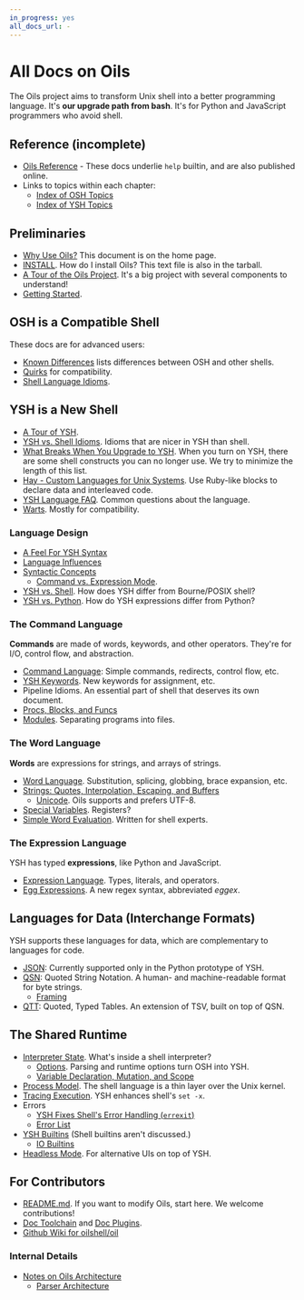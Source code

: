 ```yaml
---
in_progress: yes
all_docs_url: -
---
```


All Docs on Oils
================

The Oils project aims to transform Unix shell into a better programming
language.  It's **our upgrade path from bash**.  It's for Python and JavaScript
programmers who avoid shell.

<div id="toc">
</div>

## Reference (incomplete)

- [Oils Reference](ref/index.html) - These docs underlie `help` builtin, and
  are also published online.
- Links to topics within each chapter:
  - [Index of OSH Topics](osh-help-topics.html)
  - [Index of YSH Topics](ysh-help-topics.html)

## Preliminaries

- [Why Use Oils?](/why.html)  This document is on the home page.
- [INSTALL](INSTALL.html). How do I install Oils?  This text file is also in the
  tarball.
- [A Tour of the Oils Project](project-tour.html).  It's a big project with
  several components to understand!
- [Getting Started](getting-started.html).

## OSH is a Compatible Shell

These docs are for advanced users:

- [Known Differences](known-differences.html) lists differences between OSH and
  other shells.  
- [Quirks](quirks.html) for compatibility.
- [Shell Language Idioms](shell-idioms.html).

## YSH is a New Shell

- [A Tour of YSH](ysh-tour.html).
- [YSH vs. Shell Idioms](idioms.html).  Idioms that are nicer in YSH than shell.
- [What Breaks When You Upgrade to YSH](upgrade-breakage.html).  When you turn
  on YSH, there are some shell constructs you can no longer use.  We try to
  minimize the length of this list.
- [Hay - Custom Languages for Unix Systems](hay.html).  Use Ruby-like
  blocks to declare data and interleaved code.
- [YSH Language FAQ](ysh-faq.html).  Common questions about the
  language.
- [Warts](warts.html).  Mostly for compatibility.

### Language Design

- [A Feel For YSH Syntax](syntax-feelings.html)
- [Language Influences](language-influences.html)
- [Syntactic Concepts](syntactic-concepts.html)
  - [Command vs. Expression Mode](command-vs-expression-mode.html).
- [YSH vs. Shell](oil-vs-shell.html).  How does YSH differ from
  Bourne/POSIX shell?
- [YSH vs. Python](oil-vs-python.html).  How do YSH expressions differ from
  Python?

### The Command Language

**Commands** are made of words, keywords, and other operators.  They're for
I/O, control flow, and abstraction.

- [Command Language](command-language.html): Simple commands, redirects,
  control flow, etc.
- [YSH Keywords](oil-keywords.html). New keywords for assignment, etc.
- Pipeline Idioms.  An essential part of shell that deserves its own document.
- [Procs, Blocks, and Funcs](proc-block-func.html)
- [Modules](modules.html).  Separating programs into files.

### The Word Language

**Words** are expressions for strings, and arrays of strings.

- [Word Language](word-language.html).  Substitution, splicing, globbing, brace
  expansion, etc.
- [Strings: Quotes, Interpolation, Escaping, and Buffers](strings.html)
  - [Unicode](unicode.html).  Oils supports and prefers UTF-8.
- [Special Variables](oil-special-vars.html).  Registers?
- [Simple Word Evaluation](simple-word-eval.html).  Written for shell experts.

### The Expression Language

YSH has typed **expressions**, like Python and JavaScript.

- [Expression Language](expression-language.html).  Types, literals, and
  operators.
- [Egg Expressions](eggex.html).  A new regex syntax, abbreviated *eggex*.

## Languages for Data (Interchange Formats)

YSH supports these languages for data, which are complementary to languages for
code.

- [JSON](json.html): Currently supported only in the Python prototype of YSH.
- [QSN](qsn.html): Quoted String Notation.  A human- and machine-readable
  format for byte strings.
  - [Framing](framing.html)
- [QTT](qtt.html): Quoted, Typed Tables.  An extension of TSV, built on top of
  QSN.

## The Shared Runtime

- [Interpreter State](interpreter-state.html).  What's inside a shell
  interpreter?
  - [Options](options.html).  Parsing and runtime options turn OSH into YSH.
  - [Variable Declaration, Mutation, and Scope](variables.html)
- [Process Model](process-model.html).  The shell language is a thin layer over
  the Unix kernel.
- [Tracing Execution](xtrace.html).  YSH enhances shell's `set -x`.
- Errors
  - [YSH Fixes Shell's Error Handling (`errexit`)](error-handling.html)
  - [Error List](errors.html) 
- [YSH Builtins](oil-builtins.html) (Shell builtins aren't discussed.)
  - [IO Builtins](io-builtins.html)
- [Headless Mode](headless.html).  For alternative UIs on top of YSH.


## For Contributors

- [README.md](README.html).  If you want to modify Oils, start here.  We
  welcome contributions!
- [Doc Toolchain](doc-toolchain.html) and [Doc Plugins](doc-plugins.html).
- [Github Wiki for oilshell/oil](https://github.com/oilshell/oil/wiki)

### Internal Details

- [Notes on Oils Architecture](architecture-notes.html)
  - [Parser Architecture](parser-architecture.html)
